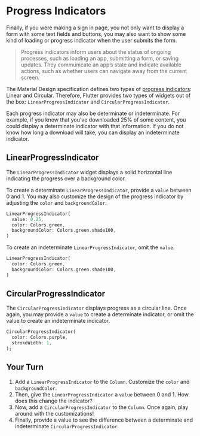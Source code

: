 # Progress Indicators

Finally, if you were making a sign in page, you not only want to display a form
with some text fields and buttons, you may also want to show some kind of 
loading or progress indicator when the user submits the form.

  > Progress indicators inform users about the status of ongoing processes, such
  > as loading an app, submitting a form, or saving updates. They communicate an
  > app’s state and indicate available actions, such as whether users can
  > navigate away from the current screen.

The Material Design specification defines two types of [progress
indicators](https://material.io/components/progress-indicators): Linear and
Circular. Therefore, Flutter provides two types of widgets out of the box:
`LinearProgressIndicator` and `CircularProgressIndicator`.

Each progress indicator may also be determinate or indeterminate. For example,
if you know that you've downloaded 25% of some content, you could display a
determinate indicator with that information. If you do not know how long a
download will take, you can display an indeterminate indicator.

## LinearProgressIndicator

The `LinearProgressIndicator` widget displays a solid horizontal line indicating
the progress over a background color.

To create a determinate `LinearProgressIndicator`, provide a `value` between
0 and 1. You may also customize the design of the progress indicator by
adjusting the `color` and `backgroundColor`.

```dart
LinearProgressIndicator(
  value: 0.25,
  color: Colors.green,
  backgroundColor: Colors.green.shade100,
)
```

To create an indeterminate `LinearProgressIndicator`, omit the `value`.

```dart
LinearProgressIndicator(
  color: Colors.green,
  backgroundColor: Colors.green.shade100,
)
```

## CircularProgressIndicator

The `CircularProgressIndicator` displays progress as a circular line. Once
again, you may provide a `value` to create a determinate indicator, or omit the
value to create an indeterminate indicator.

```dart
CircularProgressIndicator(
  color: Colors.purple,
  strokeWidth: 1,
);
```

## Your Turn

  1. Add a `LinearProgressIndicator` to the `Column`. Customize the `color` and
     `backgroundColor`.
  2. Then, give the `LinearProgressIndicator` a `value` between 0 and 1. How
     does this change the indicator?
  3. Now, add a `CircularProgressIndicator` to the `Column`. Once again, play
     around with the customizations!
  4. Finally, provide a value to see the difference between a determinate and
     indeterminate `CircularProgressIndicator`.